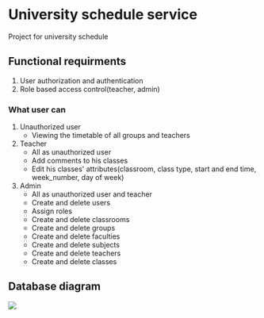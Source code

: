 # University schedule service

Project for university schedule

## Functional requirments

1. User authorization and authentication
2. Role based access control(teacher, admin)

### What user can

1. Unauthorized user
    * Viewing the timetable of all groups and teachers
2. Teacher
    * All as unauthorized user
    * Add comments to his classes
    * Edit his classes' attributes(classroom, class type, start and end time, week_number, day of week)
3. Admin
    * All as unauthorized user and teacher
    * Create and delete users
    * Assign roles
    * Create and delete classrooms
    * Create and delete groups
    * Create and delete faculties
    * Create and delete subjects
    * Create and delete teachers
    * Create and delete classes

## Database diagram

![](https://gist.githubusercontent.com/KiryaHandsome/6e774d564c034c506844f6b4391d4328/raw/4f078ac75e799c906476c4b6c947fdbff246e343/db_diagram.png)
